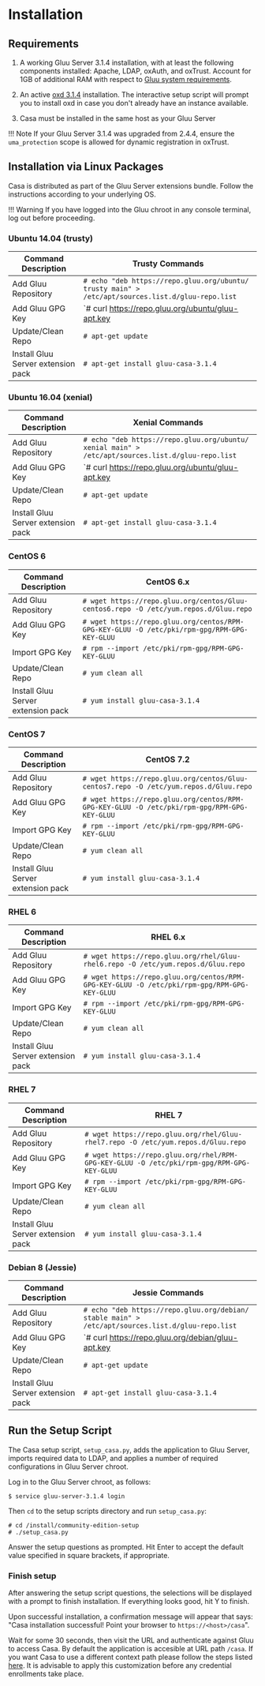 # Installation

## Requirements
    
1. A working Gluu Server 3.1.4 installation, with at least the following components installed: Apache, LDAP, oxAuth, and oxTrust. Account for 1GB of additional RAM with respect to [Gluu system requirements](https://gluu.org/docs/ce/3.1.4/installation-guide/).  

1. An active [oxd 3.1.4](https://gluu.org/docs/oxd/3.1.4) installation. The interactive setup script will prompt you to install oxd in case you don't already have an instance available. 

1. Casa must be installed in the same host as your Gluu Server

!!! Note
    If your Gluu Server 3.1.4 was upgraded from 2.4.4, ensure the `uma_protection` scope is allowed for dynamic registration in oxTrust.
    
## Installation via Linux Packages 

Casa is distributed as part of the Gluu Server extensions bundle. Follow the instructions according to your underlying OS.

!!! Warning 
    If you have logged into the Gluu chroot in any console terminal, log out before proceeding.

### Ubuntu 14.04 (trusty)
    
| Command Description                   |               Trusty Commands         |
|---------------------------------------|---------------------------------------|
| Add Gluu Repository | `# echo "deb https://repo.gluu.org/ubuntu/ trusty main" > /etc/apt/sources.list.d/gluu-repo.list` |
| Add Gluu GPG Key                      | `# curl https://repo.gluu.org/ubuntu/gluu-apt.key | apt-key add -` |
| Update/Clean Repo                     | `# apt-get update`                    |
| Install Gluu Server extension pack    | `# apt-get install gluu-casa-3.1.4` |
 
### Ubuntu 16.04 (xenial)
      
|  Command Description    |               Xenial Commands         |
|-------------------------|---------------------------------------|
| Add Gluu Repository     | `# echo "deb https://repo.gluu.org/ubuntu/ xenial main" > /etc/apt/sources.list.d/gluu-repo.list` |
| Add Gluu GPG Key        | `# curl https://repo.gluu.org/ubuntu/gluu-apt.key | apt-key add -` |
| Update/Clean Repo       | `# apt-get update`                         |
| Install Gluu Server extension pack     | `# apt-get install gluu-casa-3.1.4`      |
 
### CentOS 6
      
| Command Description     |               CentOS 6.x              |
|-------------------------|---------------------------------------|
| Add Gluu Repository     | `# wget https://repo.gluu.org/centos/Gluu-centos6.repo -O /etc/yum.repos.d/Gluu.repo`|
| Add Gluu GPG Key        | `# wget https://repo.gluu.org/centos/RPM-GPG-KEY-GLUU -O /etc/pki/rpm-gpg/RPM-GPG-KEY-GLUU`|
| Import GPG Key          | `# rpm --import /etc/pki/rpm-gpg/RPM-GPG-KEY-GLUU`|
| Update/Clean Repo       | `# yum clean all`                          |
| Install Gluu Server extension pack    | `# yum install gluu-casa-3.1.4`          |

### CentOS 7
     
| Command Description     |               CentOS 7.2              |
|-------------------------|---------------------------------------|
| Add Gluu Repository     | `# wget https://repo.gluu.org/centos/Gluu-centos7.repo -O /etc/yum.repos.d/Gluu.repo` |
| Add Gluu GPG Key        | `# wget https://repo.gluu.org/centos/RPM-GPG-KEY-GLUU -O /etc/pki/rpm-gpg/RPM-GPG-KEY-GLUU`|
| Import GPG Key          | `# rpm --import /etc/pki/rpm-gpg/RPM-GPG-KEY-GLUU` |
| Update/Clean Repo       | `# yum clean all`                          |
| Install Gluu Server extension pack     | `# yum install gluu-casa-3.1.4`          |

### RHEL 6
     
| Command Description     |               RHEL 6.x              |
|-------------------------------|---------------------------------------|
| Add Gluu Repository     | `# wget https://repo.gluu.org/rhel/Gluu-rhel6.repo -O /etc/yum.repos.d/Gluu.repo` |
| Add Gluu GPG Key        | `# wget https://repo.gluu.org/centos/RPM-GPG-KEY-GLUU -O /etc/pki/rpm-gpg/RPM-GPG-KEY-GLUU`|
| Import GPG Key          | `# rpm --import /etc/pki/rpm-gpg/RPM-GPG-KEY-GLUU` |
| Update/Clean Repo       | `# yum clean all`                          |
| Install Gluu Server extension pack     | `# yum install gluu-casa-3.1.4`          |

### RHEL 7
     
| Command Description     |               RHEL 7                  |
|-------------------------|---------------------------------------|
| Add Gluu Repository     | `# wget https://repo.gluu.org/rhel/Gluu-rhel7.repo -O /etc/yum.repos.d/Gluu.repo` |
| Add Gluu GPG Key        | `# wget https://repo.gluu.org/rhel/RPM-GPG-KEY-GLUU -O /etc/pki/rpm-gpg/RPM-GPG-KEY-GLUU`|
| Import GPG Key          | `# rpm --import /etc/pki/rpm-gpg/RPM-GPG-KEY-GLUU` |
| Update/Clean Repo       | `# yum clean all`                          |
| Install Gluu Server extension pack     | `# yum install gluu-casa-3.1.4`          |

### Debian 8 (Jessie)

| Command Description     |               Jessie Commands         |
|-------------------------|---------------------------------------|
| Add Gluu Repository     | `# echo "deb https://repo.gluu.org/debian/ stable main" > /etc/apt/sources.list.d/gluu-repo.list`|
| Add Gluu GPG Key        | `# curl https://repo.gluu.org/debian/gluu-apt.key | apt-key add -` |
| Update/Clean Repo       | `# apt-get update`                         |
| Install Gluu Server extension pack     | `# apt-get install gluu-casa-3.1.4`      |

    
## Run the Setup Script

The Casa setup script, `setup_casa.py`, adds the application to Gluu Server, imports required data to LDAP, and applies a number of required configurations in Gluu Server chroot.

Log in to the Gluu Server chroot, as follows:

`$ service gluu-server-3.1.4 login`

Then `cd` to the setup scripts directory and run `setup_casa.py`: 

```
# cd /install/community-edition-setup
# ./setup_casa.py
```

Answer the setup questions as prompted. Hit Enter to accept the default value specified in square brackets, if appropriate. 

### Finish setup
After answering the setup script questions, the selections will be displayed with a prompt to finish installation. If everything looks good, hit Y to finish.

Upon successful installation, a confirmation message will appear that says: "Casa installation successful! Point your browser to `https://<host>/casa`".

Wait for some 30 seconds, then visit the URL and authenticate against Gluu to access Casa. By default the application is accesible at URL path `/casa`. If you want Casa to use a different context path please follow the steps listed [here](change-context-path.md). It is advisable to apply this customization before any credential enrollments take place.
